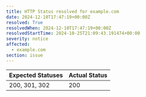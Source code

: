 ```yaml
---
title: HTTP Status resolved for example.com
date: 2024-12-10T17:47:19+00:00Z
resolved: True
resolvedWhen: 2024-12-10T17:47:19+00:00Z
resolvedStartTime: 2024-10-25T21:09:43.191474+00:00
severity: notice
affected:
  - example.com
section: issue
---
```


| Expected Statuses | Actual Status  |
|-------------------|----------------|
| 200, 301, 302 | 200 |
